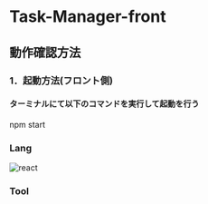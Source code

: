 # Task-Manager-front
## 動作確認方法
### 1．起動方法(フロント側)
#### ターミナルにて以下のコマンドを実行して起動を行う
npm start

### Lang
![react](https://img.shields.io/badge/-react-61DAFB?style=flat&logo=react&logoColor=61DAFB)

### Tool

